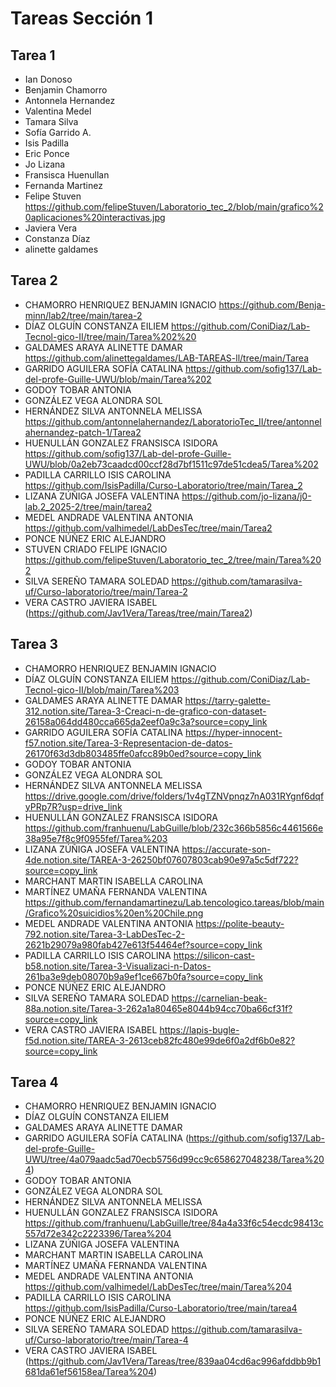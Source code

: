 # Tareas Sección 1

## Tarea 1
* Ian Donoso
* Benjamin Chamorro
* Antonnela Hernandez
* Valentina Medel 
* Tamara Silva 
* Sofía Garrido A.
* Isis Padilla 
* Eric Ponce
* Jo Lizana
* Fransisca Huenullan
* Fernanda Martinez 
* Felipe Stuven https://github.com/felipeStuven/Laboratorio_tec_2/blob/main/grafico%20aplicaciones%20interactivas.jpg
* Javiera Vera
* Constanza Díaz
* alinette galdames

## Tarea 2
* CHAMORRO HENRIQUEZ BENJAMIN IGNACIO https://github.com/Benja-minn/lab2/tree/main/tarea-2
* DÍAZ OLGUÍN CONSTANZA EILIEM https://github.com/ConiDiaz/Lab-Tecnol-gico-II/tree/main/Tarea%202%20
* GALDAMES ARAYA ALINETTE DAMAR https://github.com/alinettegaldames/LAB-TAREAS-ll/tree/main/Tarea
* GARRIDO AGUILERA SOFÍA CATALINA https://github.com/sofig137/Lab-del-profe-Guille-UWU/blob/main/Tarea%202
* GODOY TOBAR ANTONIA
* GONZÁLEZ VEGA ALONDRA SOL
* HERNÁNDEZ SILVA ANTONNELA MELISSA https://github.com/antonnelahernandez/LaboratorioTec_II/tree/antonnelahernandez-patch-1/Tarea2
* HUENULLÁN GONZALEZ FRANSISCA ISIDORA https://github.com/sofig137/Lab-del-profe-Guille-UWU/blob/0a2eb73caadcd00ccf28d7bf1511c97de51cdea5/Tarea%202
* PADILLA CARRILLO ISIS CAROLINA https://github.com/IsisPadilla/Curso-Laboratorio/tree/main/Tarea_2
* LIZANA ZÚÑIGA JOSEFA VALENTINA https://github.com/jo-lizana/j0-lab.2_2025-2/tree/main/tarea2
* MEDEL ANDRADE VALENTINA ANTONIA https://github.com/valhimedel/LabDesTec/tree/main/Tarea2
* PONCE NÚÑEZ ERIC ALEJANDRO
* STUVEN CRIADO FELIPE IGNACIO https://github.com/felipeStuven/Laboratorio_tec_2/tree/main/Tarea%202
* SILVA SEREÑO TAMARA SOLEDAD https://github.com/tamarasilva-uf/Curso-laboratorio/tree/main/Tarea-2
* VERA CASTRO JAVIERA ISABEL (https://github.com/Jav1Vera/Tareas/tree/main/Tarea2)

## Tarea 3
* CHAMORRO HENRIQUEZ BENJAMIN IGNACIO
* DÍAZ OLGUÍN CONSTANZA EILIEM https://github.com/ConiDiaz/Lab-Tecnol-gico-II/blob/main/Tarea%203
* GALDAMES ARAYA ALINETTE DAMAR https://tarry-galette-312.notion.site/Tarea-3-Creaci-n-de-grafico-con-dataset-26158a064dd480cca665da2eef0a9c3a?source=copy_link
* GARRIDO AGUILERA SOFÍA CATALINA https://hyper-innocent-f57.notion.site/Tarea-3-Representacion-de-datos-26170f63d3db803485ffe0afcc89b0ed?source=copy_link
* GODOY TOBAR ANTONIA
* GONZÁLEZ VEGA ALONDRA SOL
* HERNÁNDEZ SILVA ANTONNELA MELISSA https://drive.google.com/drive/folders/1v4gTZNVpnqz7nA031RYgnf6dqfyPRp7R?usp=drive_link
* HUENULLÁN GONZALEZ FRANSISCA ISIDORA https://github.com/franhuenu/LabGuille/blob/232c366b5856c4461566e38a95e7f8c9f0955fef/Tarea%203
* LIZANA ZÚÑIGA JOSEFA VALENTINA https://accurate-son-4de.notion.site/TAREA-3-26250bf07607803cab90e97a5c5df722?source=copy_link
* MARCHANT MARTIN ISABELLA CAROLINA
* MARTÍNEZ UMAÑA FERNANDA VALENTINA https://github.com/fernandamartinezu/Lab.tencologico.tareas/blob/main/Grafico%20suicidios%20en%20Chile.png
* MEDEL ANDRADE VALENTINA ANTONIA https://polite-beauty-792.notion.site/Tarea-3-LabDesTec-2-2621b29079a980fab427e613f54464ef?source=copy_link
* PADILLA CARRILLO ISIS CAROLINA https://silicon-cast-b58.notion.site/Tarea-3-Visualizaci-n-Datos-261ba3e9deb08070b9a9ef1ce667b0fa?source=copy_link
* PONCE NÚÑEZ ERIC ALEJANDRO
* SILVA SEREÑO TAMARA SOLEDAD https://carnelian-beak-88a.notion.site/Tarea-3-262a1a80465e8044b94cc70ba66cf31f?source=copy_link
* VERA CASTRO JAVIERA ISABEL https://lapis-bugle-f5d.notion.site/TAREA-3-2613ceb82fc480e99de6f0a2df6b0e82?source=copy_link

## Tarea 4
* CHAMORRO HENRIQUEZ BENJAMIN IGNACIO
* DÍAZ OLGUÍN CONSTANZA EILIEM
* GALDAMES ARAYA ALINETTE DAMAR
* GARRIDO AGUILERA SOFÍA CATALINA (https://github.com/sofig137/Lab-del-profe-Guille-UWU/tree/4a079aadc5ad70ecb5756d99cc9c658627048238/Tarea%204)
* GODOY TOBAR ANTONIA
* GONZÁLEZ VEGA ALONDRA SOL
* HERNÁNDEZ SILVA ANTONNELA MELISSA
* HUENULLÁN GONZALEZ FRANSISCA ISIDORA https://github.com/franhuenu/LabGuille/tree/84a4a33f6c54ecdc98413c557d72e342c2223396/Tarea%204
* LIZANA ZÚÑIGA JOSEFA VALENTINA
* MARCHANT MARTIN ISABELLA CAROLINA
* MARTÍNEZ UMAÑA FERNANDA VALENTINA
* MEDEL ANDRADE VALENTINA ANTONIA https://github.com/valhimedel/LabDesTec/tree/main/Tarea%204
* PADILLA CARRILLO ISIS CAROLINA https://github.com/IsisPadilla/Curso-Laboratorio/tree/main/tarea4
* PONCE NÚÑEZ ERIC ALEJANDRO
* SILVA SEREÑO TAMARA SOLEDAD https://github.com/tamarasilva-uf/Curso-laboratorio/tree/main/Tarea-4
* VERA CASTRO JAVIERA ISABEL (https://github.com/Jav1Vera/Tareas/tree/839aa04cd6ac996afddbb9b1681da61ef56158ea/Tarea%204)
